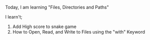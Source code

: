 Today, I am learning "Files, Directories and Paths"

I learn't;

1. Add High score to snake game
2. How to Open, Read, and Write to Files using the "with" Keyword
